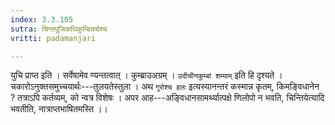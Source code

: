 ```yaml
---
index: 3.3.105
sutra: चिन्तपूजिकथिकुम्बिचर्चश्च
vritti: padamanjari

---
```

युचि प्राप्त इति । सर्वेषामेव ण्यन्तत्वात् । कुम्ब्राउअग्रम् । `उदीचीनकुम्बां शम्याम्` इति हि दृश्यते । चकारोऽनुक्तसमुच्चयार्थः---तुलयतेस्तुला । अथ `गुरोश्च हलः` इत्यस्यानन्तरं कस्मान्न कृतम्, किमङ्विधानेन ? तत्राऽपि कर्तव्यम्, को न्वत्र विशेषः । अपर आह---अङ्विधानसामर्थ्यात्पक्षे णिलोपो न भवति, चिन्तियेत्यादि भवतीति, नात्राप्तभाषितमस्ति ।।